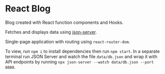# React Blog

Blog created with React function components and Hooks.

Fetches and displays data using [json-server](https://www.npmjs.com/package/json-server).

Single-page application with routing using `react-router-dom`.

To view, run `npm i` to install dependencies then run `npm start`. In a separate terminal run JSON Server and watch the file `data/db.json` and wrap it with API endpoints by running `npx json-server --watch data/db.json --port 8000`.
